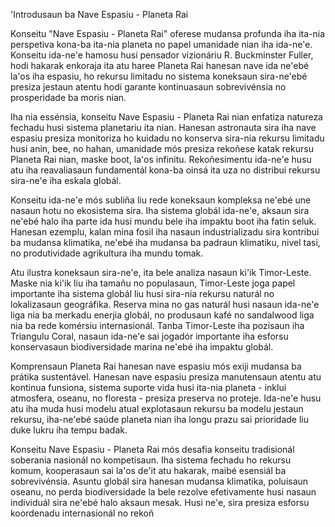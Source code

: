 'Introdusaun ba Nave Espasiu - Planeta Rai

Konseitu "Nave Espasiu - Planeta Rai" oferese mudansa profunda iha ita-nia perspetiva kona-ba ita-nia planeta no papel umanidade nian iha ida-ne'e. Konseitu ida-ne'e hamosu husi pensador vizionáriu R. Buckminster Fuller, hodi hakarak enkoraja ita atu haree Planeta Rai hanesan nave ida ne'ebé la'os iha espasiu, ho rekursu limitadu no sistema koneksaun sira-ne'ebé presiza jestaun atentu hodi garante kontinuasaun sobrevivénsia no prosperidade ba moris nian.

Iha nia essénsia, konseitu Nave Espasiu - Planeta Rai nian enfatiza natureza fechadu husi sistema planetariu ita nian. Hanesan astronauta sira iha nave espasiu presiza monitoriza ho kuidadu no konserva sira-nia rekursu limitadu husi anin, bee, no hahan, umanidade mós presiza rekoñese katak rekursu Planeta Rai nian, maske boot, la'os infinitu. Rekoñesimentu ida-ne'e husu atu iha reavaliasaun fundamentál kona-ba oinsá ita uza no distribui rekursu sira-ne'e iha eskala globál.

Konseitu ida-ne'e mós subliña liu rede koneksaun kompleksa ne'ebé une nasaun hotu no ekosistema sira. Iha sistema globál ida-ne'e, aksaun sira ne'ebé halo iha parte ida husi mundu bele iha impaktu boot iha fatin seluk. Hanesan ezemplu, kalan mina fosil iha nasaun industrializadu sira kontribui ba mudansa klimatika, ne'ebé iha mudansa ba padraun klimatiku, nivel tasi, no produtividade agrikultura iha mundu tomak.

Atu ilustra koneksaun sira-ne'e, ita bele analiza nasaun ki'ik Timor-Leste. Maske nia ki'ik liu iha tamañu no populasaun, Timor-Leste joga papel importante iha sistema globál liu husi sira-nia rekursu naturál no lokalizasaun geográfika. Reserva mina no gas naturál husi nasaun ida-ne'e liga nia ba merkadu enerjia globál, no produsaun kafé no sandalwood liga nia ba rede komérsiu internasionál. Tanba Timor-Leste iha pozisaun iha Triangulu Coral, nasaun ida-ne'e sai jogadór importante iha esforsu konservasaun biodiversidade marina ne'ebé iha impaktu globál.

Komprensaun Planeta Rai hanesan nave espasiu mós exiji mudansa ba prátika sustentável. Hanesan nave espasiu presiza manutensaun atentu atu kontinua funsiona, sistema suporte vida husi ita-nia planeta - inklui atmosfera, oseanu, no floresta - presiza preserva no proteje. Ida-ne'e husu atu iha muda husi modelu atual explotasaun rekursu ba modelu jestaun rekursu, iha-ne'ebé saúde planeta nian iha longu prazu sai prioridade liu duke lukru iha tempu badak.

Konseitu Nave Espasiu - Planeta Rai mós desafia konseitu tradisionál soberania nasionál no kompetisaun. Iha sistema fechadu ho rekursu komum, kooperasaun sai la'os de'it atu hakarak, maibé esensiál ba sobrevivénsia. Asuntu globál sira hanesan mudansa klimatika, poluisaun oseanu, no perda biodiversidade la bele rezolve efetivamente husi nasaun individuál sira ne'ebé halo aksaun mesak. Husi ne'e, sira presiza esforsu koordenadu internasionál no rekoñ